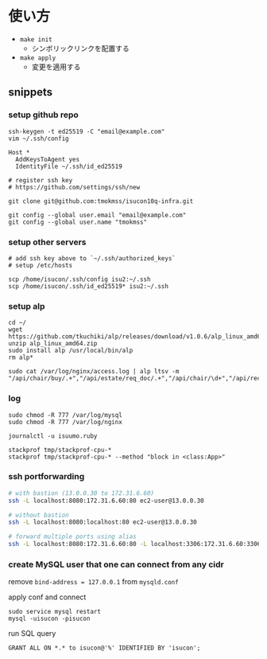 # 使い方
* `make init`
  * シンボリックリンクを配置する
* `make apply`
  * 変更を適用する

## snippets
### setup github repo
```
ssh-keygen -t ed25519 -C "email@example.com"
vim ~/.ssh/config

Host *
  AddKeysToAgent yes
  IdentityFile ~/.ssh/id_ed25519

# register ssh key
# https://github.com/settings/ssh/new

git clone git@github.com:tmokmss/isucon10q-infra.git

git config --global user.email "email@example.com"
git config --global user.name "tmokmss"
```

### setup other servers
```
# add ssh key above to `~/.ssh/authorized_keys`
# setup /etc/hosts

scp /home/isucon/.ssh/config isu2:~/.ssh
scp /home/isucon/.ssh/id_ed25519* isu2:~/.ssh
```

### setup alp
```
cd ~/
wget https://github.com/tkuchiki/alp/releases/download/v1.0.6/alp_linux_amd64.zip
unzip alp_linux_amd64.zip
sudo install alp /usr/local/bin/alp
rm alp*

sudo cat /var/log/nginx/access.log | alp ltsv -m "/api/chair/buy/.+","/api/estate/req_doc/.+","/api/chair/\d+","/api/recommended_estate/.+","/api/estate/\d+"
```

### log
```
sudo chmod -R 777 /var/log/mysql
sudo chmod -R 777 /var/log/nginx

journalctl -u isuumo.ruby

stackprof tmp/stackprof-cpu-*
stackprof tmp/stackprof-cpu-* --method "block in <class:App>"
```


### ssh portforwarding

```sh
# with bastion (13.0.0.30 to 172.31.6.60)
ssh -L localhost:8080:172.31.6.60:80 ec2-user@13.0.0.30

# without bastion
ssh -L localhost:8080:localhost:80 ec2-user@13.0.0.30

# forward multiple ports using alias
ssh -L localhost:8080:172.31.6.60:80 -L localhost:3306:172.31.6.60:3306 ec2
```

### create MySQL user that one can connect from any cidr
remove `bind-address = 127.0.0.1` from `mysqld.conf`

apply conf and connect

```
sudo service mysql restart
mysql -uisucon -pisucon
```

run SQL query
```
GRANT ALL ON *.* to isucon@'%' IDENTIFIED BY 'isucon';
```
